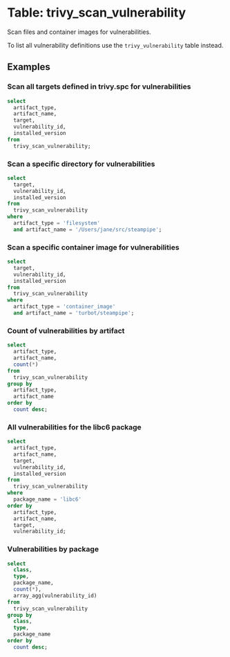 # Table: trivy_scan_vulnerability

Scan files and container images for vulnerabilities.

To list all vulnerability definitions use the `trivy_vulnerability` table instead.

## Examples

### Scan all targets defined in trivy.spc for vulnerabilities

```sql
select
  artifact_type,
  artifact_name,
  target,
  vulnerability_id,
  installed_version
from
  trivy_scan_vulnerability;
```

### Scan a specific directory for vulnerabilities

```sql
select
  target,
  vulnerability_id,
  installed_version
from
  trivy_scan_vulnerability
where
  artifact_type = 'filesystem'
  and artifact_name = '/Users/jane/src/steampipe';
```

### Scan a specific container image for vulnerabilities

```sql
select
  target,
  vulnerability_id,
  installed_version
from
  trivy_scan_vulnerability
where
  artifact_type = 'container_image'
  and artifact_name = 'turbot/steampipe';
```

### Count of vulnerabilities by artifact

```sql
select
  artifact_type,
  artifact_name,
  count(*)
from
  trivy_scan_vulnerability
group by
  artifact_type,
  artifact_name
order by
  count desc;
```

### All vulnerabilities for the libc6 package

```sql
select
  artifact_type,
  artifact_name,
  target,
  vulnerability_id,
  installed_version
from
  trivy_scan_vulnerability
where
  package_name = 'libc6'
order by
  artifact_type,
  artifact_name,
  target,
  vulnerability_id;
```

### Vulnerabilities by package

```sql
select
  class,
  type,
  package_name,
  count(*),
  array_agg(vulnerability_id)
from
  trivy_scan_vulnerability
group by
  class,
  type,
  package_name
order by
  count desc;
```

